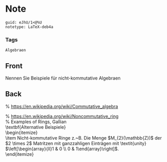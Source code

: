 # Note
```
guid: eJhU/1<@%U
notetype: LaTeX-deb4a
```

### Tags
```
Algebraen
```

## Front
Nennen Sie Beispiele für nicht-kommutative Algebraen

## Back
% <a href=
"https://en.wikipedia.org/wiki/Commutative_algebra">https://en.wikipedia.org/wiki/Commutative_algebra</a>
<div>
  % <a href=
  "https://en.wikipedia.org/wiki/Noncommutative_ring">https://en.wikipedia.org/wiki/Noncommutative_ring</a>
</div>
<div>
  <div>
    % Examples of Rings, Gallian
  </div>
  <div>
    \textbf{Alternative Beispiele}
  </div>
  <div>
    \begin{itemize}
  </div>
  <div>
    \item Nicht-kommutative Ringe z.~B. Die Menge
    <span>$M_{2}(\mathbb{Z})$ der $2 \times 2$ Matritzen mit
    ganzzahligen Einträgen</span> <span>mit \textit{unity}
    $\left[\begin{array}{ll}1 & 0 \\ 0 &
    1\end{array}\right]$.</span>
  </div>
  <div>
    \end{itemize}
  </div>
</div>
